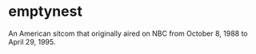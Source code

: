 # emptynest
An American sitcom that originally aired on NBC from October 8, 1988 to April 29, 1995.
